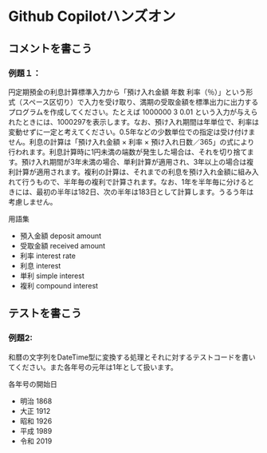 # Github Copilotハンズオン

## コメントを書こう
### 例題１：

円定期預金の利息計算標準入力から「預け入れ金額 年数 利率（％）」という形式（スペース区切り）で入力を受け取り、満期の受取金額を標準出力に出力するプログラムを作成してください。たとえば 1000000 3 0.01 という入力が与えられたときには、1000297を表示します。なお、預け入れ期間は年単位で、利率は変動せずに一定と考えてください。0.5年などの少数単位での指定は受け付けません。利息の計算は「預け入れ金額 × 利率 × 預け入れ日数／365」の式により行われます。利息計算時に1円未満の端数が発生した場合は、それを切り捨てます。預け入れ期間が3年未満の場合、単利計算が適用され、3年以上の場合は複利計算が適用されます。複利の計算は、それまでの利息を預け入れ金額に組み入れて行うもので、半年毎の複利で計算されます。なお、1年を半年毎に分けるときには、最初の半年は182日、次の半年は183日として計算します。うるう年は考慮しません。

用語集

- 預入金額 deposit amount
- 受取金額 received amount
- 利率 interest rate
- 利息 interest
- 単利 simple interest
- 複利 compound interest

## テストを書こう
### 例題2:
和暦の文字列をDateTime型に変換する処理とそれに対するテストコードを書いてください。また各年号の元年は1年として扱います。

各年号の開始日

- 明治 1868
- 大正 1912
- 昭和 1926
- 平成 1989
- 令和 2019
